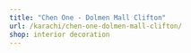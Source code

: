 ```yaml
---
title: "Chen One - Dolmen Mall Clifton"
url: /karachi/chen-one-dolmen-mall-clifton/
shop: interior decoration
---
```

